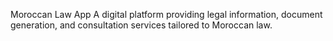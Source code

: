 Moroccan Law App
A digital platform providing legal information, document generation, and consultation services tailored to Moroccan law.

